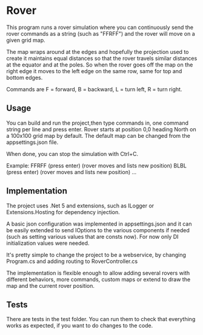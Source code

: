 ﻿# Rover

This program runs a rover simulation where you can continuously send the rover commands as a string
(such as "FFRFF") and the rover will move on a given grid map.

The map wraps around at the edges and hopefully the projection used to create it maintains equal
distances so that the rover travels similar distances at the equator and at the poles. So when
the rover goes off the map on the right edge it moves to the left edge on the same row, same for
top and bottom edges.

Commands are F = forward, B = backward, L = turn left, R = turn right.

## Usage

You can build and run the project,then type commands in, one command string per line and press enter.
Rover starts at position 0,0 heading North on a 100x100 grid map by default. The default map can be
changed from the appsettings.json file.

When done, you can stop the simulation with Ctrl+C.

Example:
FFRFF
(press enter)
(rover moves and lists new position)
BLBL
(press enter)
(rover moves and lists new position)
...


## Implementation

The project uses .Net 5 and extensions, such as ILogger or Extensions.Hosting for dependency injection.

A basic json configuration was implemented in appsettings.json and it can be easily extended to send
IOptions to the various components if needed (such as setting various values that are consts now).
For now only DI initialization values were needed.

It's pretty simple to change the project to be a webservice, by changing Program.cs and adding routing
to RoverController.cs

The implementation is flexible enough to allow adding several rovers with different behaviors, more
commands, custom maps or extend to draw the map and the current rover position.

## Tests

There are tests in the test folder. You can run them to check that everything works as expected,
if you want to do changes to the code.
